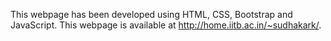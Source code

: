 This webpage has been developed using HTML, CSS, Bootstrap and JavaScript. 
This webpage is available at http://home.iitb.ac.in/~sudhakark/. 